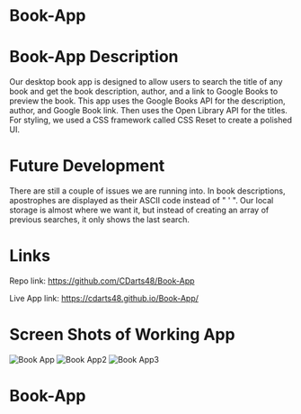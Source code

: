 # Book-App

# Book-App Description

Our desktop book app is designed to allow users to search the title of any book and get the book description, author, and a link to Google Books to preview the book. This app uses the Google Books API for the description, author, and Google Book link. Then uses the Open Library API for the titles. For styling, we used a CSS framework called CSS Reset to create a polished UI. 


# Future Development

There are still a couple of issues we are running into. In book descriptions, apostrophes are displayed as their ASCII code instead of " ' ". Our local storage is almost where we want it, but instead of creating an array of previous searches, it only shows the last search. 



# Links 

Repo link: https://github.com/CDarts48/Book-App

Live App link: https://cdarts48.github.io/Book-App/



# Screen Shots of Working App
![Book App](https://github.com/CDarts48/Book-App/assets/137344214/eb239f93-ba04-4b69-94b7-91f1e33cd4da)
![Book App2](https://github.com/CDarts48/Book-App/assets/137344214/e7076541-67f0-456d-9baa-6c1790eb3f64)
![Book App3](https://github.com/CDarts48/Book-App/assets/137344214/6bb3b554-64a2-4605-81ba-6ae96926c9cc)



# Book-App
